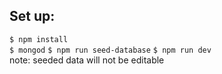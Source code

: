 ## Set up:    
`$ npm install`    
`$ mongod`
`$ npm run seed-database`
`$ npm run dev`  
note: seeded data will not be editable

